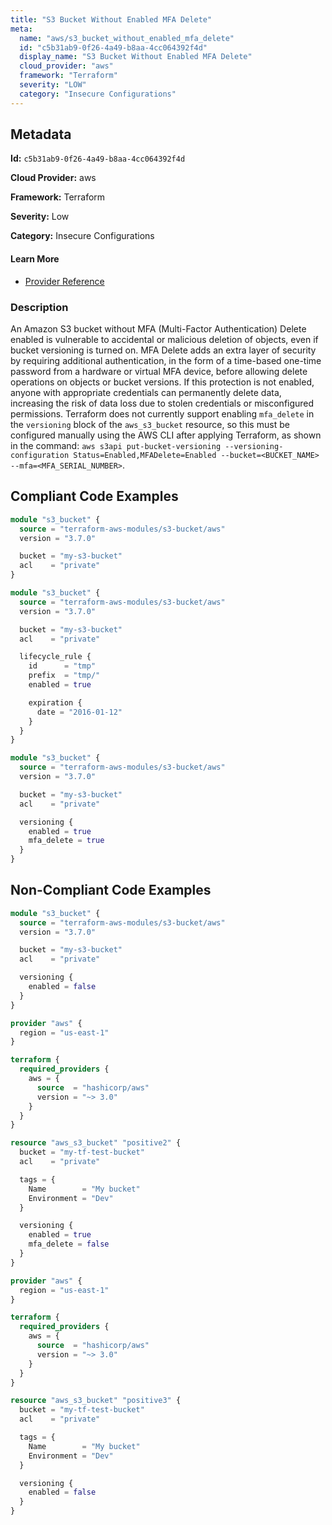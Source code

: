 ```yaml
---
title: "S3 Bucket Without Enabled MFA Delete"
meta:
  name: "aws/s3_bucket_without_enabled_mfa_delete"
  id: "c5b31ab9-0f26-4a49-b8aa-4cc064392f4d"
  display_name: "S3 Bucket Without Enabled MFA Delete"
  cloud_provider: "aws"
  framework: "Terraform"
  severity: "LOW"
  category: "Insecure Configurations"
---
```

## Metadata

**Id:** `c5b31ab9-0f26-4a49-b8aa-4cc064392f4d`

**Cloud Provider:** aws

**Framework:** Terraform

**Severity:** Low

**Category:** Insecure Configurations

#### Learn More

 - [Provider Reference](https://registry.terraform.io/providers/hashicorp/aws/latest/docs/resources/s3_bucket#mfa_delete)

### Description

 An Amazon S3 bucket without MFA (Multi-Factor Authentication) Delete enabled is vulnerable to accidental or malicious deletion of objects, even if bucket versioning is turned on. MFA Delete adds an extra layer of security by requiring additional authentication, in the form of a time-based one-time password from a hardware or virtual MFA device, before allowing delete operations on objects or bucket versions. If this protection is not enabled, anyone with appropriate credentials can permanently delete data, increasing the risk of data loss due to stolen credentials or misconfigured permissions. Terraform does not currently support enabling `mfa_delete` in the `versioning` block of the `aws_s3_bucket` resource, so this must be configured manually using the AWS CLI after applying Terraform, as shown in the command: `aws s3api put-bucket-versioning --versioning-configuration Status=Enabled,MFADelete=Enabled --bucket=<BUCKET_NAME> --mfa=<MFA_SERIAL_NUMBER>`.


## Compliant Code Examples
```terraform
module "s3_bucket" {
  source = "terraform-aws-modules/s3-bucket/aws"
  version = "3.7.0"

  bucket = "my-s3-bucket"
  acl    = "private"
}

```

```terraform
module "s3_bucket" {
  source = "terraform-aws-modules/s3-bucket/aws"
  version = "3.7.0"

  bucket = "my-s3-bucket"
  acl    = "private"

  lifecycle_rule {
    id      = "tmp"
    prefix  = "tmp/"
    enabled = true

    expiration {
      date = "2016-01-12"
    }
  }
}

```

```terraform
module "s3_bucket" {
  source = "terraform-aws-modules/s3-bucket/aws"
  version = "3.7.0"

  bucket = "my-s3-bucket"
  acl    = "private"

  versioning {
    enabled = true
    mfa_delete = true
  }
}

```
## Non-Compliant Code Examples
```terraform
module "s3_bucket" {
  source = "terraform-aws-modules/s3-bucket/aws"
  version = "3.7.0"

  bucket = "my-s3-bucket"
  acl    = "private"

  versioning {
    enabled = false
  }
}

```

```terraform
provider "aws" {
  region = "us-east-1"
}

terraform {
  required_providers {
    aws = {
      source  = "hashicorp/aws"
      version = "~> 3.0"
    }
  }
}

resource "aws_s3_bucket" "positive2" {
  bucket = "my-tf-test-bucket"
  acl    = "private"

  tags = {
    Name        = "My bucket"
    Environment = "Dev"
  }

  versioning {
    enabled = true
    mfa_delete = false
  }
}

```

```terraform
provider "aws" {
  region = "us-east-1"
}

terraform {
  required_providers {
    aws = {
      source  = "hashicorp/aws"
      version = "~> 3.0"
    }
  }
}

resource "aws_s3_bucket" "positive3" {
  bucket = "my-tf-test-bucket"
  acl    = "private"

  tags = {
    Name        = "My bucket"
    Environment = "Dev"
  }

  versioning {
    enabled = false
  }
}

```